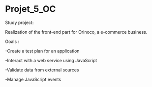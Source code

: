# Projet_5_OC
Study project: 

Realization of the front-end part for Orinoco, a
e-commerce business.

Goals :

-Create a test plan for an application

-Interact with a web service using JavaScript

-Validate data from external sources

-Manage JavaScript events


